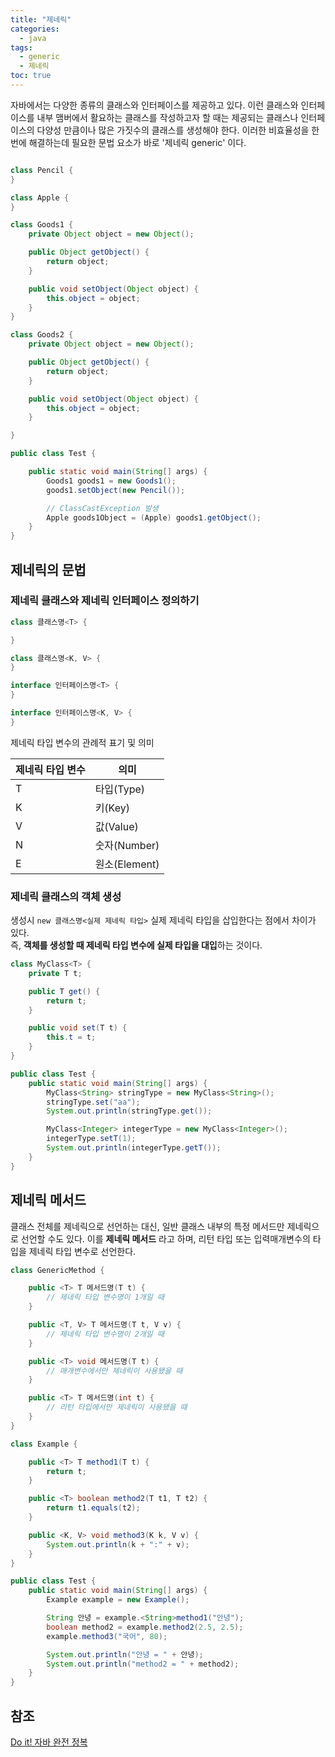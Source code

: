 ```yaml
---
title: "제네릭"
categories:
  - java
tags:
  - generic
  - 제네릭
toc: true
---
```


자바에서는 다양한 종류의 클래스와 인터페이스를 제공하고 있다. 이런 클래스와 인터페이스를 내부 맴버에서 활요하는 클래스를 작성하고자 할 때는 제공되는
클래스나 인터페이스의 다양성 만큼이나 많은 가짓수의 클래스를 생성해야 한다. 이러한 비효율성을 한 번에 해결하는데 필요한 문법 요소가 바로 '제네릭 generic'
이다.

```java

class Pencil {
}

class Apple {
}

class Goods1 {
    private Object object = new Object();

    public Object getObject() {
        return object;
    }

    public void setObject(Object object) {
        this.object = object;
    }
}

class Goods2 {
    private Object object = new Object();

    public Object getObject() {
        return object;
    }

    public void setObject(Object object) {
        this.object = object;
    }

}

public class Test {

    public static void main(String[] args) {
        Goods1 goods1 = new Goods1();
        goods1.setObject(new Pencil());

        // ClassCastException 발생
        Apple goods1Object = (Apple) goods1.getObject();
    }
}
```

## 제네릭의 문법

### 제네릭 클래스와 제네릭 인터페이스 정의하기

```java
class 클래스명<T> {

}

class 클래스명<K, V> {
}

interface 인터페이스명<T> {
}

interface 인터페이스명<K, V> {
}

```

제네릭 타입 변수의 관례적 표기 및 의미

| 제네릭 타입 변수 | 의미          |
|-----------|-------------|
| T         | 타입(Type)    |
| K         | 키(Key)      |
| V         | 값(Value)    |
| N         | 숫자(Number)  |
| E         | 원소(Element) |

### 제네릭 클래스의 객체 생성

생성시 `new 클래스명<실제 제네릭 타입>` 실제 제네릭 타입을 삽입한다는 점에서 차이가 있다.  
즉, **객체를 생성할 때 제네릭 타입 변수에 실제 타입을 대입**하는 것이다.  

```java
class MyClass<T> {
    private T t;

    public T get() {
        return t;
    }

    public void set(T t) {
        this.t = t;
    }
}

public class Test {
    public static void main(String[] args) {
        MyClass<String> stringType = new MyClass<String>();
        stringType.set("aa");
        System.out.println(stringType.get());

        MyClass<Integer> integerType = new MyClass<Integer>();
        integerType.setT(1);
        System.out.println(integerType.getT());
    }
}
```

## 제네릭 메서드

클래스 전체를 제네릭으로 선언하는 대신, 일반 클래스 내부의 특정 메서드만 제네릭으로 선언할 수도 있다. 이를 **제네릭 메서드** 라고 하며, 리턴 타입 또는
입력매개변수의 타입을 제네릭 타입 변수로 선언한다.  

```java
class GenericMethod {

    public <T> T 메서드명(T t) {
        // 제네릭 타입 변수명이 1개일 때
    }

    public <T, V> T 메서드명(T t, V v) {
        // 제네릭 타입 변수명이 2개일 때
    }

    public <T> void 메서드명(T t) {
        // 매개변수에서만 제네릭이 사용됐을 때
    }

    public <T> T 메서드명(int t) {
        // 리턴 타입에서만 제네릭이 사용됐을 때
    }
}
```  

```java
class Example {

    public <T> T method1(T t) {
        return t;
    }

    public <T> boolean method2(T t1, T t2) {
        return t1.equals(t2);
    }

    public <K, V> void method3(K k, V v) {
        System.out.println(k + ":" + v);
    }
}

public class Test {
    public static void main(String[] args) {
        Example example = new Example();

        String 안녕 = example.<String>method1("안녕");
        boolean method2 = example.method2(2.5, 2.5);
        example.method3("국어", 80);

        System.out.println("안녕 = " + 안녕);
        System.out.println("method2 = " + method2);
    }
}
```

## 참조

[Do it! 자바 완전 정복](http://www.yes24.com/Product/Goods/103389317)